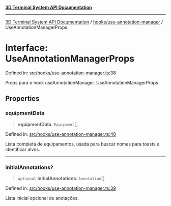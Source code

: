 [**3D Terminal System API Documentation**](../../../README.md)

***

[3D Terminal System API Documentation](../../../README.md) / [hooks/use-annotation-manager](../README.md) / UseAnnotationManagerProps

# Interface: UseAnnotationManagerProps

Defined in: [src/hooks/use-annotation-manager.ts:38](https://github.com/Dicommunitas/ThreeJS_Terminal_3D2/blob/3ee0fc36a3337518d3717231e10fb625cedcf942/src/hooks/use-annotation-manager.ts#L38)

Props para o hook useAnnotationManager.
 UseAnnotationManagerProps

## Properties

### equipmentData

> **equipmentData**: `Equipment`[]

Defined in: [src/hooks/use-annotation-manager.ts:40](https://github.com/Dicommunitas/ThreeJS_Terminal_3D2/blob/3ee0fc36a3337518d3717231e10fb625cedcf942/src/hooks/use-annotation-manager.ts#L40)

Lista completa de equipamentos, usada para buscar nomes para toasts e identificar alvos.

***

### initialAnnotations?

> `optional` **initialAnnotations**: `Annotation`[]

Defined in: [src/hooks/use-annotation-manager.ts:39](https://github.com/Dicommunitas/ThreeJS_Terminal_3D2/blob/3ee0fc36a3337518d3717231e10fb625cedcf942/src/hooks/use-annotation-manager.ts#L39)

Lista inicial opcional de anotações.

